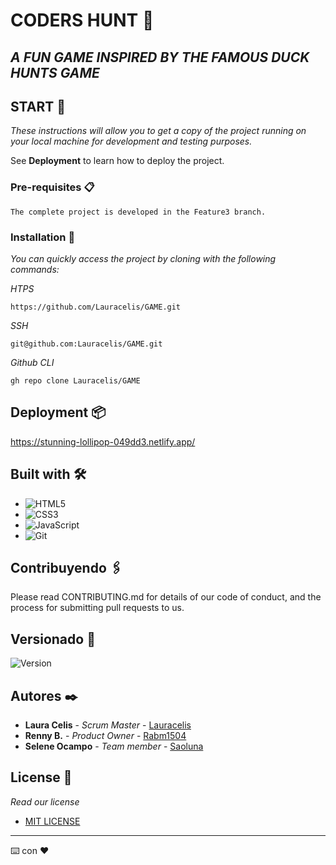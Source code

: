 
# CODERS HUNT :baby_chick:
## _A FUN GAME INSPIRED BY THE FAMOUS DUCK HUNTS GAME_



## START 🚀

_These instructions will allow you to get a copy of the project running on your local machine for development and testing purposes._

See **Deployment** to learn how to deploy the project.


### Pre-requisites 📋

```
The complete project is developed in the Feature3 branch.
```

### Installation 🔧

_You can quickly access the project by cloning with the following commands:_

_HTPS_

```
https://github.com/Lauracelis/GAME.git
```

_SSH_

```
git@github.com:Lauracelis/GAME.git
```
_Github CLI_

```
gh repo clone Lauracelis/GAME
```




## Deployment 📦

https://stunning-lollipop-049dd3.netlify.app/

## Built with 🛠️

* ![HTML5](https://img.shields.io/badge/html5-%23E34F26.svg?style=for-the-badge&logo=html5&logoColor=white)
* ![CSS3](https://img.shields.io/badge/css3-%231572B6.svg?style=for-the-badge&logo=css3&logoColor=white)
* ![JavaScript](https://img.shields.io/badge/javascript-%23323330.svg?style=for-the-badge&logo=javascript&logoColor=%23F7DF1E)
* ![Git](https://img.shields.io/badge/git-%23F05033.svg?style=for-the-badge&logo=git&logoColor=white)

## Contribuyendo 🖇️

Please read CONTRIBUTING.md for details of our code of conduct, and the process for submitting pull requests to us.


## Versionado 📌

![Version](https://badge.fury.io/gh/tterb%2FHyde.svg)

## Autores ✒️

* **Laura Celis** - *Scrum Master* - [Lauracelis](https://github.com/Lauracelis)
* **Renny B.** - *Product Owner* - [Rabm1504](https://github.com/Rabm1504)
*  **Selene Ocampo** - *Team member* - [Saoluna](https://github.com/Saoluna)



## License 📄
_Read our license_

- [MIT LICENSE](https://license.md/licenses/mit-license/)



---
⌨️ con ❤️
